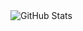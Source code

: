 <picture decoding="async" loading="lazy">
  <source media="(prefers-color-scheme: light)" srcset="https://github.com/Erick-C418/Erick-C418/blob/output/github-stats.png">
  <source media="(prefers-color-scheme: dark)" srcset="https://github.com/Erick-C418/Erick-C418/blob/output/github-stats-dark.png">
  <img alt="GitHub Stats" src="https://pixel-profile-ui.vercel.app/api/github-stats?username=Erick-C418&screen_effect=true&include_all_commits=true&pixelate_avatar=true&background=linear-gradient%280deg%2C+%232e222fFF+0%25%2C+%2345293fFF+100%25%29+&color=%23e83b3bFF">
</picture>

